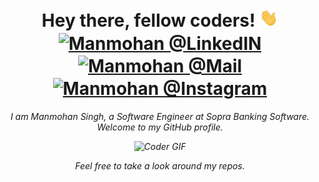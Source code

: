 <h1 align="center"><b>Hey there, fellow coders!</b>   <img src="https://raw.githubusercontent.com/ABSphreak/ABSphreak/master/gifs/Hi.gif" width="30px">

<br>
<a href="https://www.linkedin.com/in/manmohan15214/">
  <img align="center" alt="Manmohan @LinkedIN" width="22px" src="https://cdn.jsdelivr.net/npm/simple-icons@v3/icons/linkedin.svg" />
</a>
  <a href="mailto:manmohan15214@gmail.com">
  <img align="center" alt="Manmohan @Mail" width="22px" src="https://cdn.jsdelivr.net/npm/simple-icons@v3/icons/gmail.svg" />
</a>

<a href="https://www.instagram.com/llllsinghllll/">
  <img align="center" alt="Manmohan @Instagram" width="22px" src="https://cdn.jsdelivr.net/npm/simple-icons@v3/icons/instagram.svg" />
</a>
</h1>

<p align="center">
  <em>
    I am Manmohan Singh, a Software Engineer at Sopra Banking Software. 
    <br> 
    Welcome to my GitHub profile.
</p>
 
<p  align="center"><img src="https://media.giphy.com/media/SWoSkN6DxTszqIKEqv/giphy.gif" alt="Coder GIF" width="500" height="300"> </p>
 <p align="center">
  <em>
 Feel free to take a look around my repos.
</p>

















<!--
**Manmohan15214/Manmohan15214** is a ✨ _special_ ✨ repository because its `README.md` (this file) appears on your GitHub profile.

Here are some ideas to get you started:

- 🔭 I’m currently working on ...
- 🌱 I’m currently learning ...
- 👯 I’m looking to collaborate on ...
- 🤔 I’m looking for help with ...
- 💬 Ask me about ...
- 📫 How to reach me: ...
- 😄 Pronouns: ...
- ⚡ Fun fact: ...
-->
